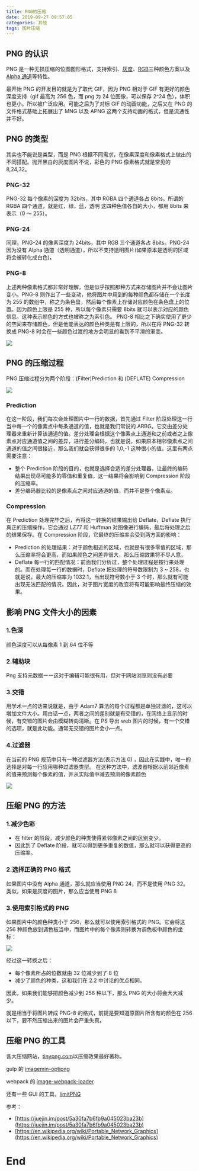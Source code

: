 ```yaml
---
title: PNG的压缩
date: 2019-09-27 09:57:05
categories: 其他
tags: 图片压缩
---
```


## PNG 的认识

PNG 是一种无损压缩的位图图形格式，支持索引、[灰度](https://zh.wikipedia.org/wiki/%E7%81%B0%E5%BA%A6%E5%9B%BE%E5%83%8F)、[RGB](https://zh.wikipedia.org/wiki/%E4%B8%89%E5%8E%9F%E8%89%B2%E5%85%89%E6%A8%A1%E5%BC%8F)三种颜色方案以及 [Alpha 通道](https://zh.wikipedia.org/wiki/%E9%98%BF%E5%B0%94%E6%B3%95%E9%80%9A%E9%81%93)等特性。

最开始 PNG 的开发目的就是为了取代 GIF，因为 PNG 相对于 GIF 有更好的颜色深度支持（gif 最高为 256 色，而 png 为 24 位图像，可以保存 2^24 色），体积也更小。所以被广泛应用。可能之后为了对标 GIF 的动画功能，之后又在 PNG 的文件格式基础上拓展出了 MNG 以及 APNG 这两个支持动画的格式，但是流通性并不好。

## PNG 的类型

其实也不能说是类型，而是 PNG 根据不同需求，在像素深度和像素格式上做出的不同搭配。抛开黑白的灰度图片不说，彩色的 PNG 像素格式就是常见的 8,24,32。

### PNG-32

PNG-32 每个像素的深度为 32bits，其中 RGBA 四个通道各占 8bits。所谓的 RGBA 四个通道，就是红，绿，蓝，透明 这四种色值各自的大小，都用 8bits 来表示（0 ～ 255）。

### PNG-24

同理，PNG-24 的像素深度为 24bits，其中 RGB 三个通道各占 8bits。PNG-24 因为没有 Alpha 通道（透明通道），所以不支持透明图片(如果原本是透明的区域将会被转化成白色)。

### PNG-8

上述两种像素格式都非常好理解，但是似乎按照那种方式来存储图片并不会让图片变小。PNG-8 则作出了一些变动，他将图片中用到的每种颜色都存储在一个长度为 255 的数组中，称之为条色盘，然后每个像素上存储对应颜色在条色盘上的位置。因为颜色上限是 255 种，所以每个像素只需要 8bits 就可以表示对应的颜色信息。这种表示颜色的方式也被称之为索引色。
PNG-8 相比之下确实使用了更少的空间来存储颜色，但是他能表达的颜色种类是有上限的，所以在将 PNG-32 转换成 PNG-8 时会在一些颜色过渡的地方会明显的看到不平滑的渐变。

![](/images/compression/PNG.png)

## PNG 的压缩过程

PNG 压缩过程分为两个阶段：(Filter)Prediction 和 (DEFLATE) Compression

![](/images/compression/1.webp)

### Prediction

在这一阶段，我们每次会处理图片中一行的数据，首先通过 Filter 阶段处理这一行当中每一个的像素点中每条通道的值，也就是我们常说的 ARBG。它交由差分处理器来重新计算该通道的值。差分处理会根据这个像素点上通道和之前或者之上像素点对应通道值之间的差异，进行差分编码，也就是说，如果原本相邻像素点之间通道的值之间很接近，那么我们就会获得很多的 1,0,-1 这种很小的值。这里有两点需要注意：

- 整个 Prediction 阶段的目的，也就是选择合适的差分处理器，让最终的编码结果出现尽可能多的零值和重复值，这一结果将会影响到 Compression 阶段的压缩率。
- 差分编码器比较的是像素点之间对应通道的值，而并不是整个像素点。

### Compression

在 Prediction 处理完毕之后，再将这一转换的结果输出给 Deflate，Deflate 执行真正的压缩操作，它会通过 LZ77 和 Huffman 对图像进行编码，最后将处理之后的结果保存。在 Compression 阶段，它最终的压缩率会受到两方面的影响：

- Prediction 的处理结果：对于颜色相近的区域，也就是有很多零值的区域，那么压缩率将会更高，而如果颜色之间差异很大，那么压缩效果将不尽人意。
- Deflate 每一行的匹配情况：前面我们分析过，整个处理过程是按行来处理的。而在处理每一行的数据时，Deflate 把处理的符号数限制为 3 ~ 258，也就是说，最大的压缩率为 1032:1，当出现符号数小于 3 个时，那么就有可能出现无法匹配的情况，因此，对于图片宽度的改变将有可能影响最终压缩的效果。

## 影响 PNG 文件大小的因素

### 1.色深

颜色深度可以从每像素 1 到 64 位不等

### 2.辅助块

Png 支持元数据ーー这对于编辑可能很有用，但对于网站浏览则没有必要

### 3.交错

用学术一点的话来说就是，由于 Adam7 算法的每个过程都是单独过滤的，这可以增加文件大小。用白话一点，两者之间的差别就是有交错的，在网络上显示的时候，有交错的图片会由模糊转向清晰。在 PS 导出 web 图片的时候，有一个交错的选项，就是此功能。通常无交错的图片会小一点。

### 4.过滤器

在当前的 PNG 规范中只有一种过滤器方法(表示方法 0) ，因此在实践中，唯一的选择是对每一行应用哪种过滤器类型。 在这种方法中，滤波器根据以前邻近像素的值来预测每个像素的值，并从实际值中减去预测的像素颜色

![](/images/compression/filter.png)

<!-- 5. -->

## 压缩 PNG 的方法

### 1.减少色彩

- 在 filter 的阶段，减少颜色的种类使得紧邻像素之间的区别变少。
- 因此到了 Deflate 阶段，就可以得到更多重复的数值，那么就可以获得更高的压缩率。

### 2.选择正确的 PNG 格式

如果图片中没有 Alpha 通道，那么就应当使用 PNG 24，而不是使用 PNG 32。类似，如果是灰度的图片，那么应当使用 PNG 8

### 3.使用索引格式的 PNG

如果图片中的颜色种类小于 256，那么就可以使用索引格式的 PNG。它会将这 256 种颜色放到调色板当中，而图片中的每个像素则转换为调色板中颜色的坐标：

![](/images/compression/2.webp)

经过这一转换之后：

- 每个像素所占的位数就由 32 位减少到了 8 位
- 减少了颜色的种类，这和我们在 2.2 中讨论的优点相同。

因此，如果我们能够把颜色减少到 256 种以下，那么 PNG 的大小将会大大减少。

就是相当于将图片转成 PNG-8 的格式，前提是要知道原图片所含有的颜色在 256 以下，要不然压缩出来的图片会严重失真。

## 压缩 PNG 的工具

各大压缩网站，[tinypng.com](tinypng.com)以压缩效果最好著称。

gulp 的 [imagemin-optipng](https://github.com/imagemin/imagemin-optipng)

webpack 的 [image-webpack-loader](https://github.com/tcoopman/image-webpack-loader)

还有一些 GUI 的工具，[limitPNG](http://nullice.com/limitPNG/#download)

参考：

- [https://juejin.im/post/5a30fa7b6fb9a045023ba23b](https://juejin.im/post/5a30fa7b6fb9a045023ba23b)
- [https://en.wikipedia.org/wiki/Portable_Network_Graphics](https://en.wikipedia.org/wiki/Portable_Network_Graphics)

# End
